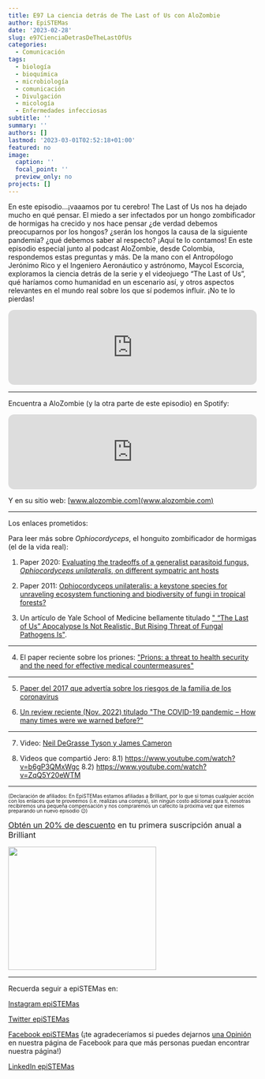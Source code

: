 ```yaml
---
title: E97 La ciencia detrás de The Last of Us con AloZombie
author: EpiSTEMas
date: '2023-02-28'
slug: e97CienciaDetrasDeTheLastOfUs
categories:
  - Comunicación
tags:
  - biología
  - bioquímica
  - microbiología
  - comunicación
  - Divulgación
  - micología
  - Enfermedades infecciosas
subtitle: ''
summary: ''
authors: []
lastmod: '2023-03-01T02:52:18+01:00'
featured: no
image:
  caption: ''
  focal_point: ''
  preview_only: no
projects: []
---
```


En este episodio…¡vaaamos por tu cerebro! The Last of Us nos ha dejado mucho en qué pensar. El miedo a ser infectados por un hongo zombificador de hormigas ha crecido y nos hace pensar ¿de verdad debemos preocuparnos por los hongos? ¿serán los hongos la causa de la siguiente pandemia? ¿qué debemos saber al respecto? ¡Aquí te lo contamos! En este episodio especial junto al podcast AloZombie, desde Colombia, respondemos estas preguntas y más. De la mano con el Antropólogo Jerónimo Rico y el Ingeniero Aeronáutico y astrónomo, Maycol Escorcia, exploramos la ciencia detrás de la serie y el videojuego “The Last of Us”, qué haríamos como humanidad en un escenario así, y otros aspectos relevantes en el mundo real sobre los que sí podemos influir. ¡No te lo pierdas!


<iframe style="border-radius:12px" src="https://open.spotify.com/embed/episode/3mX6Y5zA6c1yNNJ6ZUgdrT?utm_source=generator&theme=0" width="100%" height="152" frameBorder="0" allowfullscreen="" allow="autoplay; clipboard-write; encrypted-media; fullscreen; picture-in-picture" loading="lazy"></iframe>


- - - - -

Encuentra a AloZombie (y la otra parte de este episodio) en Spotify: 

<iframe style="border-radius:12px" src="https://open.spotify.com/embed/episode/0xEltVc6Sf0R662DAt0mwu?utm_source=generator" width="100%" height="152" frameBorder="0" allowfullscreen="" allow="autoplay; clipboard-write; encrypted-media; fullscreen; picture-in-picture" loading="lazy"></iframe>


Y en su sitio web: [www.alozombie.com](www.alozombie.com)

- - - - -

Los enlaces prometidos:

Para leer más sobre *Ophiocordyceps*, el honguito zombificador de hormigas (el de la vida real):

1) Paper 2020: [Evaluating the tradeoffs of a generalist parasitoid fungus, *Ophiocordyceps unilateralis*, on different sympatric ant hosts](https://www.nature.com/articles/s41598-020-63400-1)  


2) Paper 2011: [Ophiocordyceps unilateralis: a keystone species for unraveling ecosystem functioning and biodiversity of fungi in tropical forests?](https://pubmed.ncbi.nlm.nih.gov/22046474/)  


3) Un artículo de Yale School of Medicine bellamente titulado [" “The Last of Us” Apocalypse Is Not Realistic, But Rising Threat of Fungal Pathogens Is"](https://medicine.yale.edu/news-article/the-last-of-us-apocalypse-is-not-realistic-but-rising-threat-of-fungal-pathogens-is/). 

- - - - -

4) El paper reciente sobre los priones: ["Prions: a threat to health security and the need for effective medical countermeasures"](https://www.sciencedirect.com/science/article/pii/S2414644723000283?fbclid=PAAaYsY7PgbWPMPRCpJgXrTyWHTXugNRCzmt0lAUp6UfF8OL0Hwa7gK7osmRY)

- - - - -

5) [Paper del 2017 que advertía sobre los riesgos de la familia de los coronavirus](http://shorturl.at/bEWZ5)

6) [Un review reciente (Nov. 2022) titulado "The COVID-19 pandemic – How many times were we warned before?"](https://www.sciencedirect.com/science/article/pii/S0953620522002588)

- - - - -

7) Video: [Neil DeGrasse Tyson y James Cameron](https://youtu.be/8B6jSfRuptY?t=118)

8) Videos que compartió Jero: 
8.1) https://www.youtube.com/watch?v=b6gP3QMxWgc
8.2) https://www.youtube.com/watch?v=ZqQ5Y20eWTM

- - - - -

<font size = 1.5> <p style = "line-height:1"> 
(Declaración de afiliados: En EpiSTEMas estamos afiliadas a Brilliant, por lo que si tomas cualquier acción con los enlaces que te proveemos (i.e. realizas una compra), sin ningún costo adicional para tí, nosotras recibiremos una pequeña compensación y nos compraremos un cafecito la próxima vez que estemos preparando un nuevo episodio 😉) 
</font> </p>

<font size="3"> 

[Obtén un 20% de descuento](https://brilliant.sjv.io/c/2994553/1003358/12858?subId1=EpiSTEMas&u=http%3A%2F%2Fbrilliant.org%2Fimpactnetwork%2F) en tu primera suscripción anual a Brilliant </font>


<a href="https://brilliant.sjv.io/c/2994553/1003364/12858?subId1=epiSTEMas&u=http%3A%2F%2Fbrilliant.org%2Fimpactnetwork%2F%3Firclickid%3D%7Bclickid%7D%26utm_medium%3Daffiliates%26utm_campaign%3D%7Birpid%7D%26utm_source%3D%7Bmp_value1%7D%26utm_content%3D%7Btimestamp%7D_%7Biradtype%7D_%7Biradname%7D%26utm_term%3D%7Bmp_value2%7D" target="_top" id="1003364"><img src="//a.impactradius-go.com/display-ad/12858-1003364" border="0" alt="" width="300" height="250"/></a><img height="0" width="0" src="https://imp.pxf.io/i/2994553/1003364/12858?subId1=epiSTEMas" style="position:absolute;visibility:hidden;" border="1" />


- - - - -

Recuerda seguir a epiSTEMas en:

[Instagram epiSTEMas](https://www.instagram.com/epistemas/)  

[Twitter epiSTEMas](https://twitter.com/epiSTEMas_Pod)

[Facebook epiSTEMas](https://www.facebook.com/epiSTEMasPod) (¡te agradeceríamos si puedes dejarnos [una Opinión](https://www.facebook.com/epiSTEMasPod/reviews/) en nuestra página de Facebook para que más personas puedan encontrar nuestra página!)

[LinkedIn epiSTEMas](https://www.linkedin.com/company/epistemas-podcast/)

